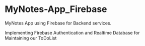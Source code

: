 # MyNotes-App_Firebase
MyNotes App using Firebase for Backend services.

Implementing Firebase Authentication and Realtime Database for Maintaining our ToDoList
